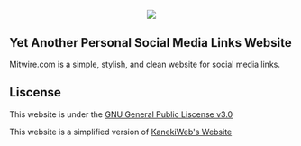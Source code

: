 <h1 align="center">
  <br>
<img src="https://i.imgur.com/XPYN0ro.png" 
</h1>

**Yet Another Personal Social Media Links Website**
----------------------------------------
Mitwire.com is a simple, stylish, and clean website for social media links.

**Liscense**
------------------------------------------
This website is under the [GNU General Public Liscense v3.0](https://www.gnu.org/licenses/gpl-3.0.en.html)

This website is a simplified version of [KanekiWeb's Website](https://github.com/KanekiWeb/kanekiweb.github.io)
